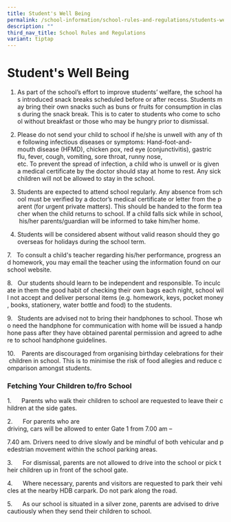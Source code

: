 ```yaml
---
title: Student's Well Being
permalink: /school-information/school-rules-and-regulations/students-well-being/
description: ""
third_nav_title: School Rules and Regulations
variant: tiptap
---
```

<h1><strong>Student's Well Being</strong></h1>
<ol data-tight="true" class="tight">
<li>
<p>As&nbsp;part&nbsp;of&nbsp;the&nbsp;school’s&nbsp;effort&nbsp;to&nbsp;improve&nbsp;students’&nbsp;welfare,&nbsp;the&nbsp;school&nbsp;has&nbsp;introduced&nbsp;snack&nbsp;breaks&nbsp;scheduled&nbsp;before&nbsp;or&nbsp;after&nbsp;recess.&nbsp;Students&nbsp;may&nbsp;bring&nbsp;their&nbsp;own&nbsp;snacks&nbsp;such&nbsp;as&nbsp;buns&nbsp;or&nbsp;fruits&nbsp;for&nbsp;consumption&nbsp;in&nbsp;class&nbsp;during&nbsp;the&nbsp;snack&nbsp;break.&nbsp;This&nbsp;is&nbsp;to&nbsp;cater&nbsp;to&nbsp;students&nbsp;who&nbsp;come&nbsp;to&nbsp;school&nbsp;without&nbsp;breakfast&nbsp;or&nbsp;those&nbsp;who&nbsp;may&nbsp;be&nbsp;hungry&nbsp;prior&nbsp;to&nbsp;dismissal.</p>
</li>
<li>
<p>Please&nbsp;do&nbsp;not&nbsp;send&nbsp;your&nbsp;child&nbsp;to&nbsp;school&nbsp;if&nbsp;he/she&nbsp;is&nbsp;unwell&nbsp;with&nbsp;any&nbsp;of&nbsp;the&nbsp;following&nbsp;infectious&nbsp;diseases&nbsp;or&nbsp;symptoms:&nbsp;Hand-foot-and-mouth&nbsp;disease&nbsp;(HFMD),&nbsp;chicken&nbsp;pox,&nbsp;red&nbsp;eye&nbsp;(conjunctivitis),&nbsp;gastric
flu,&nbsp;fever,&nbsp;cough,&nbsp;vomiting, sore&nbsp;throat,&nbsp;runny&nbsp;nose,
etc.&nbsp;To&nbsp;prevent&nbsp;the&nbsp;spread&nbsp;of&nbsp;infection,&nbsp;a&nbsp;child&nbsp;who&nbsp;is&nbsp;unwell&nbsp;or&nbsp;is&nbsp;given&nbsp;a&nbsp;medical&nbsp;certificate&nbsp;by&nbsp;the&nbsp;doctor&nbsp;should&nbsp;stay&nbsp;at&nbsp;home&nbsp;to&nbsp;rest.&nbsp;Any&nbsp;sick&nbsp;children&nbsp;will&nbsp;not&nbsp;be&nbsp;allowed&nbsp;to&nbsp;stay&nbsp;in&nbsp;the&nbsp;school.</p>
</li>
<li>
<p>Students&nbsp;are&nbsp;expected&nbsp;to&nbsp;attend&nbsp;school&nbsp;regularly.&nbsp;Any&nbsp;absence&nbsp;from&nbsp;school&nbsp;must&nbsp;be&nbsp;verified&nbsp;by&nbsp;a&nbsp;doctor’s&nbsp;medical&nbsp;certificate&nbsp;or&nbsp;letter&nbsp;from&nbsp;the&nbsp;parent&nbsp;(for&nbsp;urgent&nbsp;private&nbsp;matters).&nbsp;This&nbsp;should&nbsp;be&nbsp;handed&nbsp;to&nbsp;the&nbsp;form&nbsp;teacher&nbsp;when&nbsp;the&nbsp;child&nbsp;returns&nbsp;to&nbsp;school.&nbsp;If&nbsp;a&nbsp;child&nbsp;falls&nbsp;sick&nbsp;while&nbsp;in&nbsp;school,&nbsp;his/her&nbsp;parents/guardian&nbsp;will&nbsp;be&nbsp;informed&nbsp;to&nbsp;take&nbsp;him/her&nbsp;home.</p>
</li>
<li>
<p>Students&nbsp;will&nbsp;be&nbsp;considered&nbsp;absent&nbsp;without&nbsp;valid&nbsp;reason&nbsp;should&nbsp;they&nbsp;go&nbsp;overseas&nbsp;for&nbsp;holidays&nbsp;during&nbsp;the&nbsp;school&nbsp;term.</p>
</li>
</ol>
<p>7.&nbsp;&nbsp;&nbsp;To&nbsp;consult&nbsp;a&nbsp;child's&nbsp;teacher&nbsp;regarding&nbsp;his/her&nbsp;performance,&nbsp;progress&nbsp;and&nbsp;homework,&nbsp;you&nbsp;may&nbsp;email&nbsp;the&nbsp;teacher&nbsp;using&nbsp;the&nbsp;information&nbsp;found&nbsp;on&nbsp;our&nbsp;school&nbsp;website.</p>
<p>8.&nbsp;&nbsp;&nbsp;Our&nbsp;students&nbsp;should&nbsp;learn&nbsp;to&nbsp;be&nbsp;independent&nbsp;and&nbsp;responsible.&nbsp;To&nbsp;inculcate&nbsp;in&nbsp;them&nbsp;the&nbsp;good&nbsp;habit&nbsp;of&nbsp;checking&nbsp;their&nbsp;own&nbsp;bags&nbsp;each&nbsp;night,&nbsp;school&nbsp;will&nbsp;not&nbsp;accept&nbsp;and&nbsp;deliver&nbsp;personal&nbsp;items&nbsp;(e.g.&nbsp;homework,&nbsp;keys,&nbsp;pocket&nbsp;money,&nbsp;books,&nbsp;stationery,&nbsp;water&nbsp;bottle&nbsp;and&nbsp;food)&nbsp;to&nbsp;the&nbsp;students.</p>
<p>9.&nbsp;&nbsp;&nbsp;Students&nbsp;are&nbsp;advised&nbsp;not&nbsp;to&nbsp;bring&nbsp;their&nbsp;handphones&nbsp;to&nbsp;school.&nbsp;Those&nbsp;who&nbsp;need&nbsp;the&nbsp;handphone&nbsp;for&nbsp;communication&nbsp;with&nbsp;home&nbsp;will&nbsp;be&nbsp;issued&nbsp;a&nbsp;handphone&nbsp;pass&nbsp;after&nbsp;they&nbsp;have&nbsp;obtained&nbsp;parental&nbsp;permission&nbsp;and&nbsp;agreed&nbsp;to&nbsp;adhere&nbsp;to&nbsp;school&nbsp;handphone&nbsp;guidelines.</p>
<p>10.&nbsp;&nbsp;&nbsp;&nbsp;Parents&nbsp;are&nbsp;discouraged&nbsp;from&nbsp;organising&nbsp;birthday&nbsp;celebrations&nbsp;for&nbsp;their&nbsp;children&nbsp;in&nbsp;school.&nbsp;This&nbsp;is&nbsp;to&nbsp;minimise&nbsp;the&nbsp;risk&nbsp;of&nbsp;food&nbsp;allegies&nbsp;and&nbsp;reduce&nbsp;comparison&nbsp;amongst&nbsp;students.</p>
<h3>Fetching Your Children to/fro School</h3>
<p>1.&nbsp;&nbsp;&nbsp;&nbsp;&nbsp;&nbsp;Parents&nbsp;who&nbsp;walk&nbsp;their&nbsp;children&nbsp;to&nbsp;school&nbsp;are&nbsp;requested&nbsp;to&nbsp;leave&nbsp;their&nbsp;children&nbsp;at&nbsp;the&nbsp;side&nbsp;gates.</p>
<p>2.&nbsp;&nbsp;&nbsp;&nbsp;&nbsp;&nbsp;For&nbsp;parents&nbsp;who&nbsp;are
driving,&nbsp;cars&nbsp;will&nbsp;be&nbsp;allowed&nbsp;to&nbsp;enter&nbsp;Gate&nbsp;1&nbsp;from&nbsp;7.00
am&nbsp;–</p>
<p>7.40&nbsp;am.&nbsp;Drivers&nbsp;need&nbsp;to&nbsp;drive&nbsp;slowly&nbsp;and&nbsp;be&nbsp;mindful&nbsp;of&nbsp;both&nbsp;vehicular&nbsp;and&nbsp;pedestrian&nbsp;movement&nbsp;within&nbsp;the&nbsp;school&nbsp;parking&nbsp;areas.</p>
<p>3.&nbsp;&nbsp;&nbsp;&nbsp;&nbsp;&nbsp;For&nbsp;dismissal,&nbsp;parents&nbsp;are&nbsp;not&nbsp;allowed&nbsp;to&nbsp;drive&nbsp;into&nbsp;the&nbsp;school&nbsp;or&nbsp;pick&nbsp;their&nbsp;children&nbsp;up
in&nbsp;front&nbsp;of&nbsp;the&nbsp;school&nbsp;gate.</p>
<p>4.&nbsp;&nbsp;&nbsp;&nbsp;&nbsp;&nbsp;Where&nbsp;necessary,&nbsp;parents&nbsp;and&nbsp;visitors&nbsp;are&nbsp;requested&nbsp;to&nbsp;park&nbsp;their&nbsp;vehicles&nbsp;at&nbsp;the&nbsp;nearby&nbsp;HDB&nbsp;carpark.&nbsp;Do&nbsp;not&nbsp;park&nbsp;along&nbsp;the&nbsp;road.</p>
<p>5.&nbsp;&nbsp;&nbsp;&nbsp;&nbsp;&nbsp;As&nbsp;our&nbsp;school&nbsp;is&nbsp;situated&nbsp;in&nbsp;a&nbsp;silver&nbsp;zone,&nbsp;parents&nbsp;are&nbsp;advised&nbsp;to&nbsp;drive&nbsp;cautiously&nbsp;when&nbsp;they&nbsp;send&nbsp;their&nbsp;children&nbsp;to&nbsp;school.</p>